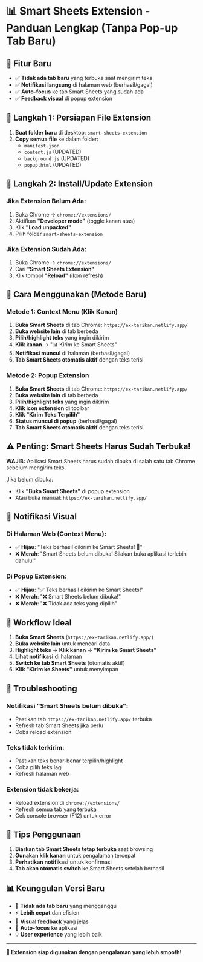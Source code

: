 # 📊 Smart Sheets Extension - Panduan Lengkap (Tanpa Pop-up Tab Baru)

## 🎯 Fitur Baru
- ✅ **Tidak ada tab baru** yang terbuka saat mengirim teks
- ✅ **Notifikasi langsung** di halaman web (berhasil/gagal)
- ✅ **Auto-focus** ke tab Smart Sheets yang sudah ada
- ✅ **Feedback visual** di popup extension

## 🚀 Langkah 1: Persiapan File Extension

1. **Buat folder baru** di desktop: `smart-sheets-extension`
2. **Copy semua file** ke dalam folder:
   - `manifest.json`
   - `content.js` (UPDATED)
   - `background.js` (UPDATED)
   - `popup.html` (UPDATED)

## 🔧 Langkah 2: Install/Update Extension

### Jika Extension Belum Ada:
1. Buka Chrome → `chrome://extensions/`
2. Aktifkan **"Developer mode"** (toggle kanan atas)
3. Klik **"Load unpacked"**
4. Pilih folder `smart-sheets-extension`

### Jika Extension Sudah Ada:
1. Buka Chrome → `chrome://extensions/`
2. Cari **"Smart Sheets Extension"**
3. Klik tombol **"Reload"** (ikon refresh)

## 📱 Cara Menggunakan (Metode Baru)

### Metode 1: Context Menu (Klik Kanan)
1. **Buka Smart Sheets** di tab Chrome: `https://ex-tarikan.netlify.app/`
2. **Buka website lain** di tab berbeda
3. **Pilih/highlight teks** yang ingin dikirim
4. **Klik kanan** → "📊 Kirim ke Smart Sheets"
5. **Notifikasi muncul** di halaman (berhasil/gagal)
6. **Tab Smart Sheets otomatis aktif** dengan teks terisi

### Metode 2: Popup Extension
1. **Buka Smart Sheets** di tab Chrome: `https://ex-tarikan.netlify.app/`
2. **Buka website lain** di tab berbeda
3. **Pilih/highlight teks** yang ingin dikirim
4. **Klik icon extension** di toolbar
5. **Klik "Kirim Teks Terpilih"**
6. **Status muncul di popup** (berhasil/gagal)
7. **Tab Smart Sheets otomatis aktif** dengan teks terisi

## ⚠️ Penting: Smart Sheets Harus Sudah Terbuka!

**WAJIB:** Aplikasi Smart Sheets harus sudah dibuka di salah satu tab Chrome sebelum mengirim teks.

Jika belum dibuka:
- Klik **"Buka Smart Sheets"** di popup extension
- Atau buka manual: `https://ex-tarikan.netlify.app/`

## 🎨 Notifikasi Visual

### Di Halaman Web (Context Menu):
- ✅ **Hijau**: "Teks berhasil dikirim ke Smart Sheets! 🎉"
- ❌ **Merah**: "Smart Sheets belum dibuka! Silakan buka aplikasi terlebih dahulu."

### Di Popup Extension:
- ✅ **Hijau**: "✅ Teks berhasil dikirim ke Smart Sheets!"
- ❌ **Merah**: "❌ Smart Sheets belum dibuka!"
- ❌ **Merah**: "❌ Tidak ada teks yang dipilih"

## 🔄 Workflow Ideal

1. **Buka Smart Sheets** (`https://ex-tarikan.netlify.app/`)
2. **Buka website lain** untuk mencari data
3. **Highlight teks** → **Klik kanan** → **"Kirim ke Smart Sheets"**
4. **Lihat notifikasi** di halaman
5. **Switch ke tab Smart Sheets** (otomatis aktif)
6. **Klik "Kirim ke Sheets"** untuk menyimpan

## 🐛 Troubleshooting

### Notifikasi "Smart Sheets belum dibuka":
- Pastikan tab `https://ex-tarikan.netlify.app/` terbuka
- Refresh tab Smart Sheets jika perlu
- Coba reload extension

### Teks tidak terkirim:
- Pastikan teks benar-benar terpilih/highlight
- Coba pilih teks lagi
- Refresh halaman web

### Extension tidak bekerja:
- Reload extension di `chrome://extensions/`
- Refresh semua tab yang terbuka
- Cek console browser (F12) untuk error

## 🎯 Tips Penggunaan

1. **Biarkan tab Smart Sheets tetap terbuka** saat browsing
2. **Gunakan klik kanan** untuk pengalaman tercepat
3. **Perhatikan notifikasi** untuk konfirmasi
4. **Tab akan otomatis switch** ke Smart Sheets setelah berhasil

## 📊 Keunggulan Versi Baru

- 🚫 **Tidak ada tab baru** yang mengganggu
- ⚡ **Lebih cepat** dan efisien
- 👀 **Visual feedback** yang jelas
- 🎯 **Auto-focus** ke aplikasi
- 💡 **User experience** yang lebih baik

---

**🎉 Extension siap digunakan dengan pengalaman yang lebih smooth!**